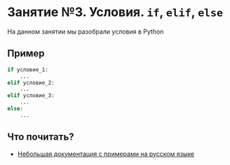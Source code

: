 # Занятие №3. Условия. `if`, `elif`, `else`

На данном занятии мы разобрали условия в Python

## Пример
```python
if условие_1:
    ...
elif условие_2:
    ...
elif условие_3:
    ...
else:
    ...
```

## Что почитать?

- [Небольшая документация с примерами на русском языке](https://pythonworld.ru/osnovy/instrukciya-if-elif-else-proverka-istinnosti-trexmestnoe-vyrazhenie-ifelse.html)

